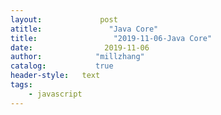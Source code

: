 ```yaml
---
layout:             post
atitle:               "Java Core"
title:                 "2019-11-06-Java Core"
date:                2019-11-06
author:            "millzhang"
catalog:           true
header-style:   text
tags:
    - javascript
---
```


